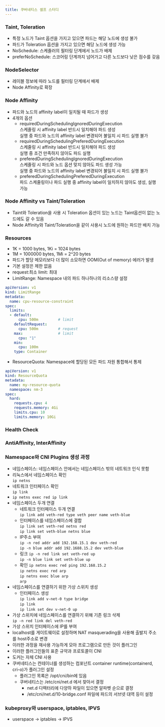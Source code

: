 ```yaml
---
title: 쿠버네티스 셀프 스터디
---
```

### Taint, Toleration
- 특정 노드가 Taint 옵션을 가지고 있으면 파드는 해당 노드에 생성 불가
- 파드가 Toleration 옵션을 가지고 있으면 해당 노드에 생성 가능
- NoSchedule: 스케줄러의 필터링 단계에서 노드가 배제
- preferNoSchedule: 스코어링 단계까지 넘어가고 다른 노드보다 낮은 점수를 갖음

### NodeSelector
- 레이블 정보에 따라 노드를 필터링 단계에서 배제
- Node Affinity로 확장

### Node Affinity
- 파드와 노드의 affinity label이 일치될 때 파드가 생성
- 4개의 옵션
  - requiredDuringSchedulingIgnoredDuringExecution   
    스케줄링 시 affinity label 반드시 일치해야 파드 생성   
    실행 중 파드와 노드의 affinity label 변경되어 불일치 시 파드 실행 불가
  - requiredDuringSchedulingPreferedDuringExecution   
    스케줄링 시 affinity label 반드시 일치해야 파드 생성   
    실행 중 조건 만족하지 않아도 파드 실행
  - preferedDuringSchedulingIgnoredDuringExecution   
    스케줄링 시 파드와 노드 옵션 맞지 않아도 파드 생성 가능   
    실행 중 파드와 노드의 affinity label 변경되어 불일치 시 파드 실행 불가
  - preferedDuringSchedulingPreferedDuringExecution   
    파드 스케줄링이나 파드 실행 중 affinity label이 일치하지 않아도 생성, 실행 가능

### Node Affinity vs Taint/Toleration
- Taint와 Toleration을 사용 시 Toleration 옵션이 있는 노드는 Taint옵션이 없는 노드에도 갈 수 있음
- Node Affinity와 Taint/Toleration을 같이 사용시 노드에 원하는 파드만 배치 가능

### Resources
- 1K = 1000 bytes, 1Ki = 1024 bytes
- 1M = 1000000 bytes, 1Mi = 2^20 bytes
- 파드가 할당 메모리보다 더 많이 소모하면 OOM(Out of memory) 에러가 발생
- 기본 설정은 제한 없음
- request:최소 limit: 최대
- LimitRange: Namespace 내의 파드 하나하나의 리소스량 설정
```yml {filename="limit-range-cpu.yaml"}
apiVersion: v1
kind: LimitRange
metadata:
  name: cpu-resource-constraint
spec:
  limits:
  - default:
      cpu: 500m         # limit
    defaultRequest:
      cpu: 500m         # request
    max:                # limit
      cpu: "1"
    min:
      cpu: 100m
    type: Container
```
- ResourceQuota: Namespace에 할당된 모든 파드 자원 통합해서 통제
```yml {filename="resource-quota.yaml"}
apiVersion: v1
kind: ResourceQuota
metadata:
  name: my-resource-quota
  namespace: nm-3
spec:
  hard:
    requests.cpu: 4
    requests.memory: 4Gi
    limits.cpu: 10
    limits.memory: 10Gi
```

### Health Check

### AntiAffinity, InterAffinity


### Namespace와 CNI Plugins 생성 과정
- 네임스페이스: 네임스페이스 안에서는 네임스페이스 밖의 네트워크 인식 못함
- 리눅스에서 네임스페이스 확인   
  `ip netns`
- 네트워크 인터페이스 확인   
  `ip link`   
- `ip netns exec red ip link`
- 네임스페이스 두개 연결
  - 네트워크 인터페이스 두개 연결   
    `ip link add veth-red type veth peer name veth-blue`
  - 인터페이스를 네임스페이스에 결합   
    `ip link set veth-red netns red`   
    `ip link set veth-blue netns blue`
  - IP주소 부여   
    `ip -n red addr add 192.168.15.1 dev veth-red`   
    `ip -n blue addr add 192.1688.15.2 dev veth-blue`
  - 링크
    `ip -n red link set veth-red up`   
    `ip -n blue link set veth-blue up`
  - 확인
    `ip netns exec red ping 192.168.15.2`   
    `ip netns exec red arp`   
    `ip netns exec blue arp`   
    `arp`
- 네임스페이스를 연결하기 위한 가상 스위치 생성
  - 인터페이스 생성   
    `ip link add v-net-0 type bridge`   
    `ip link`   
    `ip link set dev v-net-0 up`
- 가상 스위치에 네임스페이스를 연결하기 위해 기존 링크 삭제   
  `ip -n red link del veth-red`
- 가상 스위치 인터페이스에 IP를 부여
- localhost를 게이트웨이로 설정하며 NAT masquerading을 사용해 출발지 주소를 host주소로 변경
- 이러한 과정을 재사용 가능하게 모아 프로그램으로 만든 것이 플러그인
- 이러한 플러그인들의 표준 규약과 프로토콜이 CNI
- 도커는 자체 CNI 사용
- 쿠버네티스는 컨테이너를 생성하는 컴포넌트 container runtime(containerd, cri-o)가 플러그인 설정
  - 플러그인 목록은 /opt/cni/bin에 있음
  - 쿠버네티스는 /etc/cni/net.d 에서 찾아서 결정
    - net.d 디렉터리에 다양하 파일이 있으면 알파벳 순으로 결정
    - /etc/cni/net.d/10-bridge.conf 파일에 파드의 서브넷 대역 등이 설정

### kubeproxy와 userspace, iptables, IPVS
- userspace -> iptables -> IPVS
